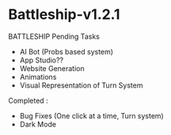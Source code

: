# Battleship-v1.2.1

BATTLESHIP Pending Tasks
- AI Bot (Probs based system) 
- App Studio??
- Website Generation
- Animations
- Visual Representation of Turn System 


Completed :
- Bug Fixes (One click at a time, Turn system)
- Dark Mode

